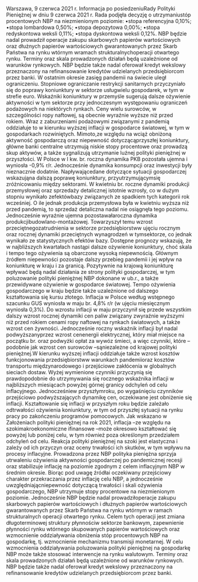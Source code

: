 Warszawa, 9 czerwca 2021 r.
Informacja po posiedzeniuRady Polityki Pieniężnej
w dniu 9 czerwca 2021 r.
Rada podjęła decyzję o utrzymaniustóp procentowych NBP na niezmienionym
poziomie:
•stopa referencyjna 0,10%;
•stopa lombardowa 0,50%;
•stopa depozytowa 0,00%;
•stopa redyskontowa weksli 0,11%;
•stopa dyskontowa weksli 0,12%.
NBP będzie nadal prowadził operacje zakupu skarbowych papierów wartościowych
oraz dłużnych papierów wartościowych gwarantowanych przez Skarb Państwa na
rynku wtórnym wramach strukturalnychoperacji otwartego rynku. Terminy oraz skala
prowadzonych działań będą uzależnione od warunków rynkowych. NBP będzie także
nadal oferował kredyt wekslowy przeznaczony na refinansowanie kredytów
udzielanych przedsiębiorcom przez banki.
W ostatnim okresie zasięg pandemii na świecie uległ ograniczeniu. Stopniowe
ograniczanie restrykcji sanitarnych przyczyniało się do poprawy koniunktury w sektorze
usługwielu gospodarek, w tym w strefie euro. Wskaźniki koniunktury w przemyśle
sugerują dalsze ożywienie aktywności w tym sektorze przy jednoczesnym występowaniu
ograniczeń podażowych na niektórych rynkach.
Ceny wielu surowców, w szczególności ropy naftowej, są obecnie wyraźnie wyższe niż
przed rokiem. Wraz z zaburzeniami podażowymi związanymi z pandemią oddziałuje to
w kierunku wyższej inflacji w gospodarce światowej, w tym w gospodarkach
rozwiniętych. Mimoto,ze względu na wciąż obniżoną aktywność gospodarczą oraz
niepewność dotyczącąprzyszłej koniunktury, główne banki centralne utrzymują niskie
stopy procentowe oraz prowadzą skup aktywów, a także sygnalizują utrzymanie luźnej
polityki pieniężnej w przyszłości.
W Polsce w I kw. br. roczna dynamika PKB pozostała ujemna i wyniosła -0,9% r/r.
Jednocześnie dynamika konsumpcji oraz inwestycji były nieznacznie dodatnie.
Napływającedane dotyczące sytuacji gospodarczej wskazująna dalszą poprawę
koniunktury, przyutrzymującymsię zróżnicowaniu między sektorami. W kwietniu br.
roczne dynamiki produkcji przemysłowej oraz sprzedaży detalicznej istotnie wzrosły, co
w dużym stopniu wynikało zefektówbazy związanych ze spadkiem tych kategorii rok
wcześniej. O ile jednak produkcja przemysłowa była w kwietniu wyższa niż przed
pandemią, to sprzedaż detaliczna nadal nie osiągnęła tego poziomu. Jednocześnie
wyraźnie ujemna pozostawałaroczna dynamika produkcjibudowlano-montażowej.
Towarzyszył temu wzrost przeciętnegozatrudnienia w sektorze przedsiębiorstww ujęciu
rocznym oraz rocznej dynamiki przeciętnych wynagrodzeń w tymsektorze, co jednak
wynikało ze statystycznych efektów bazy.
Dostępne prognozy wskazują, że w najbliższych kwartałach nastąpi dalsze ożywienie
koniunktury, choć skala i tempo tego ożywienia są obarczone wysoką niepewnością.
Głównym źródłem niepewności pozostaje dalszy przebieg pandemii i jej wpływ na
koniunkturę w kraju i za granicą. Pozytywnie na krajową koniunkturę wpływać będą
nadal działania ze strony polityki gospodarczej, w tym poluzowanie polityki pieniężnej
NBP dokonane w ub.r., a także przewidywane ożywienie w gospodarce światowej.
Tempo ożywienia gospodarczego w kraju będzie także uzależnione od dalszego
kształtowania się kursu złotego.
Inflacja w Polsce według wstępnego szacunku GUS wyniosła w maju br. 4,8% r/r (w
ujęciu miesięcznym wyniosła 0,3%). Do wzrostu inflacji w maju przyczynił się przede
wszystkim dalszy wzrost rocznej dynamiki cen paliw związany zwyraźnie wyższymi niż
przed rokiem cenami ropy naftowej na rynkach światowych, a także wzrost cen żywności.
Jednocześnie roczny wskaźnik inflacji był nadal podwyższanyprzez wzrost cenenergii
elektrycznej, który miał miejsce na początku br. oraz podwyżki opłat za wywóz śmieci, a
więc czynniki, które –podobnie jak wzrost cen surowców –sąniezależne od krajowej
polityki pieniężnej.W kierunku wyższej inflacji oddziałuje także wzrost kosztów
funkcjonowania przedsiębiorstww warunkach pandemiioraz kosztów transportu
międzynarodowego i przejściowe zakłócenia w globalnych sieciach dostaw.
Wyżej wymienione czynniki przyczynią się prawdopodobnie do utrzymywania się
rocznego wskaźnika inflacji w najbliższych miesiącach powyżej górnej granicy odchyleń
od celu inflacyjnego. Jednocześniew przyszłymroku, po wygaśnięciu czynników
przejściowo podwyższających dynamikę cen, oczekiwane jest obniżenie się inflacji.
Kształtowanie się inflacji w przyszłym roku będzie zależało odtrwałości ożywienia
koniunktury, w tym od przyszłej sytuacji na rynku pracy po zakończeniu programów
pomocowych. Jak wskazano w Założeniach polityki pieniężnej na rok 2021, inflacja –ze
względu na szokimakroekonomiczne ifinansowe –może okresowo kształtować się
powyżej lub poniżej celu, w tym również poza określonym przedziałem odchyleń od celu.
Reakcja polityki pieniężnej na szoki jest elastyczna i zależy od ich przyczyn oraz oceny
trwałości ich skutków, w tym wpływu na procesy inflacyjne. Prowadzona przez NBP
polityka pieniężna sprzyja utrwaleniu ożywienia aktywności gospodarczej po
pandemicznej recesji oraz stabilizuje inflację na poziomie zgodnym z celem inflacyjnym
NBP w średnim okresie.
Biorąc pod uwagę źródłai oczekiwany przejściowy charakter przekraczania przez
inflację celu NBP, a jednocześnie uwzględniającniepewność dotyczącą trwałości i skali
ożywienia gospodarczego, NBP utrzymuje stopy procentowe na niezmienionym
poziomie. Jednocześnie NBP będzie nadal prowadziłoperacje zakupu skarbowych
papierów wartościowych i dłużnych papierów wartościowych gwarantowanych przez
Skarb Państwa na rynku wtórnym w ramach strukturalnych operacji otwartego rynku.
Celem tych operacji jest zmiana długoterminowej struktury płynnościw sektorze
bankowym, zapewnienie płynności rynku wtórnego skupowanych papierów
wartościowych oraz wzmocnienie oddziaływania obniżenia stóp procentowych NBP na
gospodarkę, tj. wzmocnienie mechanizmu transmisji monetarnej. W celu wzmocnienia
oddziaływania poluzowania polityki pieniężnej na gospodarkę NBP może także stosować
interwencje na rynku walutowym. Terminy oraz skala prowadzonych działań będą
uzależnione od warunków rynkowych. NBP będzie także nadal oferował kredyt
wekslowy przeznaczony na refinansowanie kredytów udzielanych przedsiębiorcom
przez banki.
